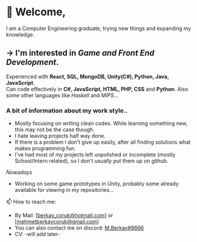 # 👋 Welcome,
   I am a Computer Engineering graduate, trying new things and expanding my knowledge.
 
## -> I'm interested in *Game and Front End Development*.
  Experienced with **React, SQL, MongoDB, Unity(C#), Python, Java, JavaScript**.
  <br>Can code effectively in **C#, JavaScript, HTML, PHP, CSS** and **Python**. Also some other languages like *Haskell* and *MIPS*... <br>
  
### A bit of information about my work style..
  - Mostly focusing on writing clean codes. While learning something new, this may not be the case though.
  - I hate leaving projects half way done.
  - If there is a problem I don't give up easily, after all finding solutions what makes programming fun.
  - I've had most of my projects left unpolished or incomplete (mostly School/Intern related), so I don't usually put them up on github. 
  
 *Nowadays* <br>
  - Working on some game prototypes in Unity, probably some already available for viewing in my repositories...
  
  
📫 How to reach me:
- By Mail: [berkay_coruk@hotmail.com] or [mehmetberkaycoruk@gmail.com]
- You can also contact me on discord: [M.Berkay#9666](discordapp.com/users/M.Berkay#9666)
- CV: -will add later-
<!---
MehmetBerkayC/MehmetBerkayC is a ✨ special ✨ repository because its `README.md` (this file) appears on your GitHub profile.
You can click the Preview link to take a look at your changes.
--->
